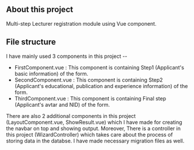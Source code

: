 

## About this project

Multi-step Lecturer registration module using Vue component.


## File structure

I have mainly used 3 components in this project --

* FirstComponent.vue : This component is containing Step1 (Applicant's basic information) of the form.
* SecondComponent.vue : This component is containing Step2 (Applicant's educational, publication and experience information) of the form.
* ThirdComponent.vue : This component is containing Final step (Applicant's avtar and NID) of the form.

There are also 2 additional components in this project (LayoutComponent.vue, ShowResult.vue) which I have made for creating the navbar on top and showing output. Moreover, There is a controller in this project (WizardController) which takes care about the process of storing data in the databse. I have made necessary migration files as well.
